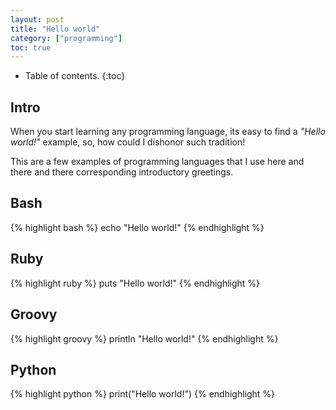 ```yaml
---
layout: post
title: "Hello world"
category: ["programming"]
toc: true
---
```


* Table of contents.
{:toc}

## Intro


When you start learning any programming language, its easy to find a
_"Hello world!"_ example, so, how could I dishonor such tradition!

This are a few examples of programming languages that I use here and there
and there corresponding introductory greetings.

## Bash

{% highlight bash %}
echo "Hello world!"
{% endhighlight %}

## Ruby

{% highlight ruby %}
puts "Hello world!"
{% endhighlight %}

## Groovy

{% highlight groovy %}
println "Hello world!"
{% endhighlight %}

## Python

{% highlight python %}
print("Hello world!")
{% endhighlight %}


